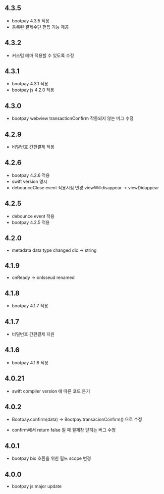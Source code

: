 ## 4.3.5
* bootpay 4.3.5 적용 
* 등록된 결제수단 편집 기능 제공 

## 4.3.2
* 커스텀 테마 적용할 수 있도록 수정 

## 4.3.1
* bootpay 4.3.1 적용 
* bootpay js 4.2.0 적용 

## 4.3.0
* bootpay webview transactionConfirm 작동되지 않는 버그 수정 

## 4.2.9
* 비밀번호 간편결제 적용 

## 4.2.6
* bootpay 4.2.6 적용
* swift version 명시 
* debounceClose event 적용시점 변경 viewWilldisappear -> viewDidappear

## 4.2.5
* debounce event 적용 
* bootpay 4.2.5 적용 

## 4.2.0
* metadata data type changed dic -> string 

## 4.1.9
* onReady -> onIsseud renamed 

## 4.1.8
* bootpay 4.1.7 적용 

## 4.1.7

* 비밀번호 간편결제 지원  

## 4.1.6

* bootpay 4.1.6 적용 

## 4.0.21

* swift compiler version 에 따른 코드 분기 

## 4.0.2

* Bootpay.confirm(data) -> Bootpay.transacionConfirm() 으로 수정 

* confirm에서 return false 일 때 결제창 닫히는 버그 수정   

## 4.0.1

* bootpay bio 호환을 위한 필드 scope 변경  

## 4.0.0

* bootpay js major update 
